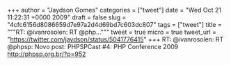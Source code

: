 
+++
author = "Jaydson Gomes"
categories = ["tweet"]
date = "Wed Oct 21 11:22:31 +0000 2009"
draft = false
slug = "4cfc6156d8086659d7e97a2d4d69bd7c603dc807"
tags = ["tweet"]
title = """RT: @ivanrosolen: RT @php..."""
tweet = true
micro = true
tweet_url = "https://twitter.com/jaydson/status/5041776415"
+++
RT: @ivanrosolen: RT @phpsp: Novo post: PHPSPCast #4: PHP Conference 2009 http://phpsp.org.br/?p=952
